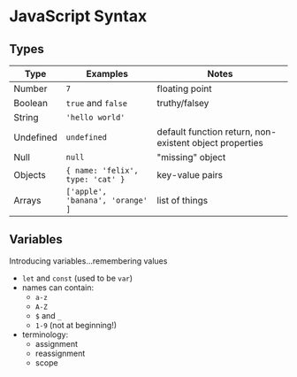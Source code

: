 JavaScript Syntax
===

## Types

Type | Examples | Notes
---|---|---
Number | `7` | floating point
Boolean | `true` and `false` | truthy/falsey
String | `'hello world'` | 
Undefined | `undefined` | default function return, non-existent object properties
Null | `null` | "missing" object
Objects | `{ name: 'felix', type: 'cat' }` | key-value pairs
Arrays | `['apple', 'banana', 'orange' ]` | list of things

## Variables

Introducing variables...remembering values


* `let` and `const` (used to be `var`)
* names can contain:
    * `a-z`
    * `A-Z`
    * `$` and `_`
    * `1-9` (not at beginning!)
* terminology:
    * assignment
    * reassignment
    * scope